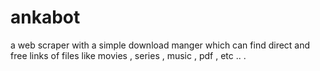 # ankabot
a web scraper with a simple download manger which can find direct and free links of files like movies , series , music , pdf , etc .. .
